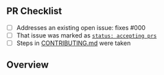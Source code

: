 <!-- 👋 Hi, thanks for sending a PR to mad-experiment! 💖.
Please fill out all fields below and make sure each item is true and [x] checked.
Otherwise we may not be able to review your PR. -->

## PR Checklist

- [ ] Addresses an existing open issue: fixes #000
- [ ] That issue was marked as [`status: accepting prs`](https://github.com/binarykitchen/mad-experiment/issues?q=is%3Aopen+is%3Aissue+label%3A%22status%3A+accepting+prs%22)
- [ ] Steps in [CONTRIBUTING.md](https://github.com/binarykitchen/mad-experiment/blob/main/.github/CONTRIBUTING.md) were taken

## Overview

<!-- Description of what is changed and how the code change does that. -->
